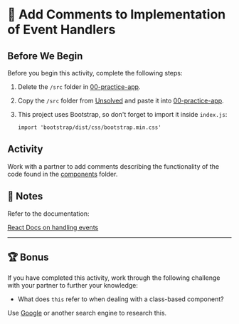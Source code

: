 # 📐 Add Comments to Implementation of Event Handlers

## Before We Begin

Before you begin this activity, complete the following steps:

1. Delete the `/src` folder in [00-practice-app](../00-practice-app/).

2. Copy the `/src` folder from [Unsolved](./Unsolved/) and paste it into [00-practice-app](../00-practice-app/).

3. This project uses Bootstrap, so don't forget to import it inside `index.js`:

     `import 'bootstrap/dist/css/bootstrap.min.css'`

## Activity

Work with a partner to add comments describing the functionality of the code found in the [components](../00-practice-app/src/components) folder.

## 📝 Notes

Refer to the documentation: 

[React Docs on handling events](https://reactjs.org/docs/handling-events.html)

---

## 🏆 Bonus

If you have completed this activity, work through the following challenge with your partner to further your knowledge:

* What does `this` refer to when dealing with a class-based component?

Use [Google](https://www.google.com) or another search engine to research this.

